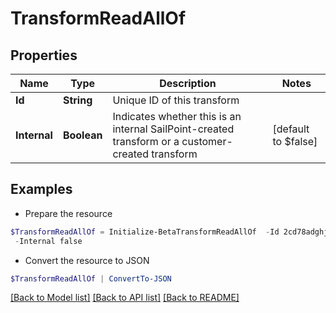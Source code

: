 # TransformReadAllOf
## Properties

Name | Type | Description | Notes
------------ | ------------- | ------------- | -------------
**Id** | **String** | Unique ID of this transform | 
**Internal** | **Boolean** | Indicates whether this is an internal SailPoint-created transform or a customer-created transform | [default to $false]

## Examples

- Prepare the resource
```powershell
$TransformReadAllOf = Initialize-BetaTransformReadAllOf  -Id 2cd78adghjkja34jh2b1hkjhasuecd `
 -Internal false
```

- Convert the resource to JSON
```powershell
$TransformReadAllOf | ConvertTo-JSON
```

[[Back to Model list]](../README.md#documentation-for-models) [[Back to API list]](../README.md#documentation-for-api-endpoints) [[Back to README]](../README.md)

